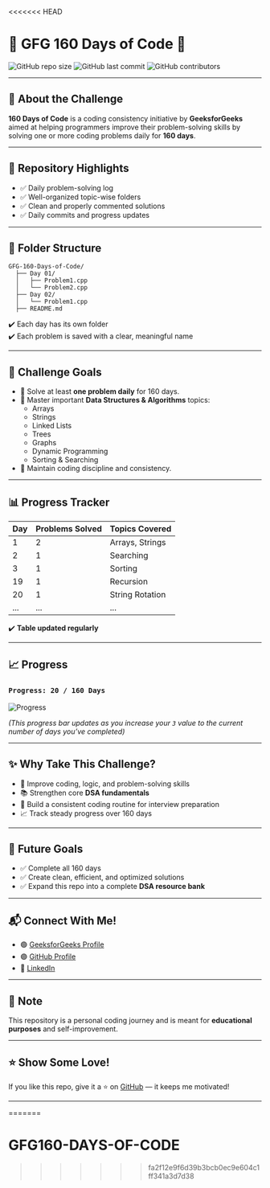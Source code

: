 <<<<<<< HEAD

# 📘 GFG 160 Days of Code 🚀

![GitHub repo size](https://img.shields.io/github/repo-size/Pawan-Singh-Bhadouriya/GFG-160-Days-of-Code?style=for-the-badge)
![GitHub last commit](https://img.shields.io/github/last-commit/Pawan-Singh-Bhadouriya/GFG-160-Days-of-Code?style=for-the-badge)
![GitHub contributors](https://img.shields.io/github/contributors/Pawan-Singh-Bhadouriya/GFG-160-Days-of-Code?style=for-the-badge)

---

## 📅 About the Challenge

**160 Days of Code** is a coding consistency initiative by **GeeksforGeeks** aimed at helping programmers improve their problem-solving skills by solving one or more coding problems daily for **160 days**.

---

## 📌 Repository Highlights

- ✅ Daily problem-solving log
- ✅ Well-organized topic-wise folders
- ✅ Clean and properly commented solutions
- ✅ Daily commits and progress updates

---

## 📂 Folder Structure

```
GFG-160-Days-of-Code/
  ├── Day 01/
  │   ├── Problem1.cpp
  │   └── Problem2.cpp
  ├── Day 02/
  │   └── Problem1.cpp
  ├── README.md
```

✔️ Each day has its own folder  
✔️ Each problem is saved with a clear, meaningful name

---

## 🎯 Challenge Goals

- 📌 Solve at least **one problem daily** for 160 days.
- 📌 Master important **Data Structures & Algorithms** topics:
  - Arrays
  - Strings
  - Linked Lists
  - Trees
  - Graphs
  - Dynamic Programming
  - Sorting & Searching  
- 📌 Maintain coding discipline and consistency.

---

## 📊 Progress Tracker

| Day | Problems Solved | Topics Covered |
|:----|:----------------|:---------------|
| 1   | 2                | Arrays, Strings |
| 2   | 1                | Searching |
| 3   | 1                | Sorting |
| 19 | 1 | Recursion |
| 20 | 1 | String Rotation |
| ... | ... | ... | ... | ... |

✔️ **Table updated regularly**

---

## 📈 Progress

### `Progress: 20 / 160 Days`

![Progress](https://progress-bar.dev/3/?scale=160&title=Completed&width=500&color=00c853)

_(This progress bar updates as you increase your `3` value to the current number of days you’ve completed)_

---

## ✨ Why Take This Challenge?

- 🚀 Improve coding, logic, and problem-solving skills
- 📚 Strengthen core **DSA fundamentals**
- 💼 Build a consistent coding routine for interview preparation
- 📈 Track steady progress over 160 days

---

## 📌 Future Goals

- ✅ Complete all 160 days  
- ✅ Create clean, efficient, and optimized solutions  
- ✅ Expand this repo into a complete **DSA resource bank**

---

## 📬 Connect With Me!

- 🟢 [GeeksforGeeks Profile](https://www.geeksforgeeks.org/user/pawansi6ty6/)
- 🟣 [GitHub Profile](https://github.com/Pawan-Singh-Bhadouriya)
- 🔵 [LinkedIn](#)

---

## 📌 Note

This repository is a personal coding journey and is meant for **educational purposes** and self-improvement.

---

## ⭐️ Show Some Love!

If you like this repo, give it a ⭐️ on [GitHub](https://github.com/Pawan-Singh-Bhadouriya/GFG-160-Days-of-Code) — it keeps me motivated!

---
=======
# GFG160-DAYS-OF-CODE
>>>>>>> fa2f12e9f6d39b3bcb0ec9e604c1ff341a3d7d38
